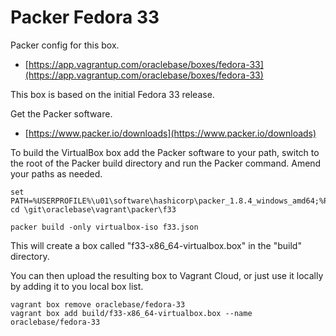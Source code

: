 # Packer Fedora 33

Packer config for this box.

* [https://app.vagrantup.com/oraclebase/boxes/fedora-33](https://app.vagrantup.com/oraclebase/boxes/fedora-33)

This box is based on the initial Fedora 33 release.

Get the Packer software.

* [https://www.packer.io/downloads](https://www.packer.io/downloads)

To build the VirtualBox box add the Packer software to your path, switch to the root of the Packer build directory and run the Packer command. Amend your paths as needed.

```
set PATH=%USERPROFILE%\u01\software\hashicorp\packer_1.8.4_windows_amd64;%PATH%
cd \git\oraclebase\vagrant\packer\f33

packer build -only virtualbox-iso f33.json
```

This will create a box called "f33-x86_64-virtualbox.box" in the "build" directory.

You can then upload the resulting box to Vagrant Cloud, or just use it locally by adding it to you local box list.

```
vagrant box remove oraclebase/fedora-33
vagrant box add build/f33-x86_64-virtualbox.box --name oraclebase/fedora-33
```
